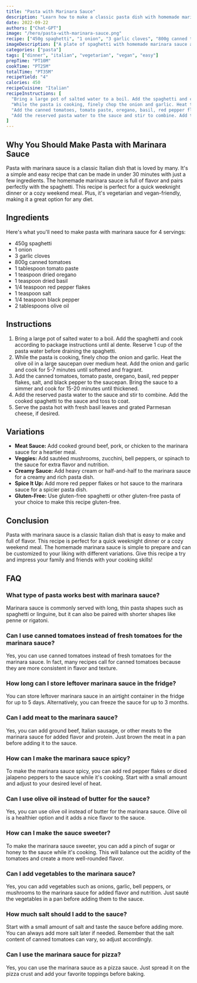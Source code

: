 ```yaml
---
title: "Pasta with Marinara Sauce"
description: "Learn how to make a classic pasta dish with homemade marinara sauce that will impress your family and friends. This easy recipe is perfect for a quick weeknight dinner or a cozy weekend meal."
date: 2022-09-22
authors: ["Chat-GPT"]
image: "/hero/pasta-with-marinara-sauce.png"
recipe: ["450g spaghetti", "1 onion", "3 garlic cloves", "800g canned tomatoes", "1 tbsp tomato paste", "1 tsp dried oregano", "1 tsp dried basil", "1/4 tsp red pepper flakes", "1 tsp salt", "1/4 tsp black pepper", "2 tbsp olive oil"]
imageDescription: ["A plate of spaghetti with homemade marinara sauce and fresh basil leaves."]
categories: ["pasta"]
tags: ["dinner", "italian", "vegetarian", "vegan", "easy"]
prepTime: "PT10M"
cookTime: "PT25M"
totalTime: "PT35M"
recipeYield: "4"
calories: 450
recipeCuisine: "Italian"
recipeInstructions: [
  "Bring a large pot of salted water to a boil. Add the spaghetti and cook according to package instructions until al dente. Reserve 1 cup of the pasta water before draining the spaghetti.",
  "While the pasta is cooking, finely chop the onion and garlic. Heat the olive oil in a large saucepan over medium heat. Add the onion and garlic and cook for 5-7 minutes until softened and fragrant.",
  "Add the canned tomatoes, tomato paste, oregano, basil, red pepper flakes, salt, and black pepper to the saucepan. Bring the sauce to a simmer and cook for 15-20 minutes until thickened.",
  "Add the reserved pasta water to the sauce and stir to combine. Add the cooked spaghetti to the sauce and toss to coat. Serve the pasta hot with fresh basil leaves and grated Parmesan cheese, if desired."
]
---
```


## Why You Should Make Pasta with Marinara Sauce

Pasta with marinara sauce is a classic Italian dish that is loved by many. It's a simple and easy recipe that can be made in under 30 minutes with just a few ingredients. The homemade marinara sauce is full of flavor and pairs perfectly with the spaghetti. This recipe is perfect for a quick weeknight dinner or a cozy weekend meal. Plus, it's vegetarian and vegan-friendly, making it a great option for any diet.

## Ingredients

Here's what you'll need to make pasta with marinara sauce for 4 servings:

- 450g spaghetti
- 1 onion
- 3 garlic cloves
- 800g canned tomatoes
- 1 tablespoon tomato paste
- 1 teaspoon dried oregano
- 1 teaspoon dried basil
- 1/4 teaspoon red pepper flakes
- 1 teaspoon salt
- 1/4 teaspoon black pepper
- 2 tablespoons olive oil

## Instructions

1. Bring a large pot of salted water to a boil. Add the spaghetti and cook according to package instructions until al dente. Reserve 1 cup of the pasta water before draining the spaghetti.
2. While the pasta is cooking, finely chop the onion and garlic. Heat the olive oil in a large saucepan over medium heat. Add the onion and garlic and cook for 5-7 minutes until softened and fragrant.
3. Add the canned tomatoes, tomato paste, oregano, basil, red pepper flakes, salt, and black pepper to the saucepan. Bring the sauce to a simmer and cook for 15-20 minutes until thickened.
4. Add the reserved pasta water to the sauce and stir to combine. Add the cooked spaghetti to the sauce and toss to coat.
5. Serve the pasta hot with fresh basil leaves and grated Parmesan cheese, if desired.

## Variations

- **Meat Sauce:** Add cooked ground beef, pork, or chicken to the marinara sauce for a heartier meal.
- **Veggies:** Add sautéed mushrooms, zucchini, bell peppers, or spinach to the sauce for extra flavor and nutrition.
- **Creamy Sauce:** Add heavy cream or half-and-half to the marinara sauce for a creamy and rich pasta dish.
- **Spice It Up:** Add more red pepper flakes or hot sauce to the marinara sauce for a spicier pasta dish.
- **Gluten-Free:** Use gluten-free spaghetti or other gluten-free pasta of your choice to make this recipe gluten-free.

## Conclusion

Pasta with marinara sauce is a classic Italian dish that is easy to make and full of flavor. This recipe is perfect for a quick weeknight dinner or a cozy weekend meal. The homemade marinara sauce is simple to prepare and can be customized to your liking with different variations. Give this recipe a try and impress your family and friends with your cooking skills!

## FAQ

### What type of pasta works best with marinara sauce?

Marinara sauce is commonly served with long, thin pasta shapes such as spaghetti or linguine, but it can also be paired with shorter shapes like penne or rigatoni.

### Can I use canned tomatoes instead of fresh tomatoes for the marinara sauce?

Yes, you can use canned tomatoes instead of fresh tomatoes for the marinara sauce. In fact, many recipes call for canned tomatoes because they are more consistent in flavor and texture.

### How long can I store leftover marinara sauce in the fridge?

You can store leftover marinara sauce in an airtight container in the fridge for up to 5 days. Alternatively, you can freeze the sauce for up to 3 months.

### Can I add meat to the marinara sauce?

Yes, you can add ground beef, Italian sausage, or other meats to the marinara sauce for added flavor and protein. Just brown the meat in a pan before adding it to the sauce.

### How can I make the marinara sauce spicy?

To make the marinara sauce spicy, you can add red pepper flakes or diced jalapeno peppers to the sauce while it's cooking. Start with a small amount and adjust to your desired level of heat.

### Can I use olive oil instead of butter for the sauce?

Yes, you can use olive oil instead of butter for the marinara sauce. Olive oil is a healthier option and it adds a nice flavor to the sauce.

### How can I make the sauce sweeter?

To make the marinara sauce sweeter, you can add a pinch of sugar or honey to the sauce while it's cooking. This will balance out the acidity of the tomatoes and create a more well-rounded flavor.

### Can I add vegetables to the marinara sauce?

Yes, you can add vegetables such as onions, garlic, bell peppers, or mushrooms to the marinara sauce for added flavor and nutrition. Just sauté the vegetables in a pan before adding them to the sauce.

### How much salt should I add to the sauce?

Start with a small amount of salt and taste the sauce before adding more. You can always add more salt later if needed. Remember that the salt content of canned tomatoes can vary, so adjust accordingly.

### Can I use the marinara sauce for pizza?

Yes, you can use the marinara sauce as a pizza sauce. Just spread it on the pizza crust and add your favorite toppings before baking.